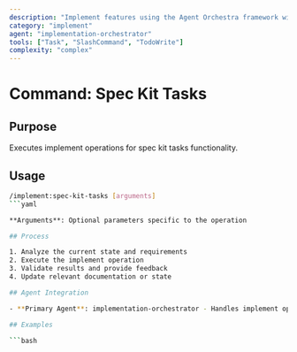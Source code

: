 ```yaml
---
description: "Implement features using the Agent Orchestra framework with intelligent task coordination"
category: "implement"
agent: "implementation-orchestrator"
tools: ["Task", "SlashCommand", "TodoWrite"]
complexity: "complex"
---
```


# Command: Spec Kit Tasks

## Purpose

Executes implement operations for spec kit tasks functionality.

## Usage

```bash
/implement:spec-kit-tasks [arguments]
```yaml

**Arguments**: Optional parameters specific to the operation

## Process

1. Analyze the current state and requirements
2. Execute the implement operation
3. Validate results and provide feedback
4. Update relevant documentation or state

## Agent Integration

- **Primary Agent**: implementation-orchestrator - Handles implement operations and coordination

## Examples

```bash
